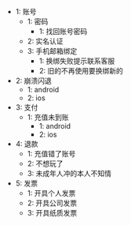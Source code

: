 - 1: 账号
  - 1: 密码
    - 1: 找回账号密码
  - 2: 实名认证
  - 3: 手机邮箱绑定
    - 1: 换绑失败提示联系客服
    - 2: 旧的不再使用要换绑新的
- 2: 崩溃闪退
  - 1: android
  - 2: ios
- 3: 支付
  - 1: 充值未到账
    - 1: android
    - 2: ios
- 4: 退款
  - 1: 充值错了账号
  - 2: 不想玩了
  - 3: 未成年人冲的本人不知情
- 5: 发票
  - 1: 开具个人发票
  - 2: 开具公司发票
  - 3: 开具纸质发票